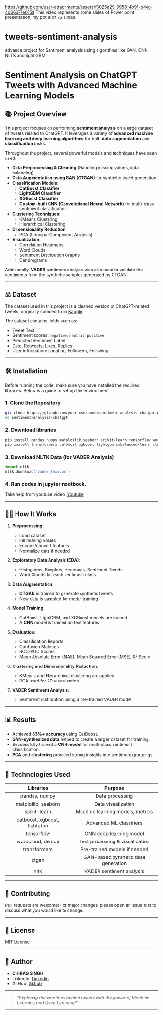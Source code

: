 
https://github.com/user-attachments/assets/f3025a29-3958-4b91-b4ec-4d66671e0158
This video represents some slides of Power point presentation, my ppt is of 72 slides.


# tweets-sentiment-analysis

advance project for Sentiment analysis using algorithms like GAN, CNN, NLTK and light GBM


# Sentiment Analysis on ChatGPT Tweets with Advanced Machine Learning Models

## 📚 Project Overview

This project focuses on performing **sentiment analysis** on a large dataset of tweets related to ChatGPT. It leverages a variety of **advanced machine learning and deep learning algorithms** for both **data augmentation** and **classification** tasks.

Throughout the project, several powerful models and techniques have been used:

- **Data Preprocessing & Cleaning** (Handling missing values, data balancing)
- **Data Augmentation using GAN (CTGAN)** for synthetic tweet generation
- **Classification Models**:
  - **CatBoost Classifier**
  - **LightGBM Classifier**
  - **XGBoost Classifier**
  - **Custom-built CNN (Convolutional Neural Network)** for multi-class sentiment classification
- **Clustering Techniques**:
  - KMeans Clustering
  - Hierarchical Clustering
- **Dimensionality Reduction**:
  - PCA (Principal Component Analysis)
- **Visualization**:
  - Correlation Heatmaps
  - Word Clouds
  - Sentiment Distribution Graphs
  - Dendrograms

Additionally, **VADER** sentiment analysis was also used to validate the sentiments from the synthetic samples generated by CTGAN.

---

## ⚖️ Dataset

The dataset used in this project is a cleaned version of ChatGPT-related tweets, originally sourced from [Kaggle](https://www.kaggle.com/ryosyo0/chatgpt-tweets-sentiment-analysis-clean-data).

The dataset contains fields such as:

- Tweet Text
- Sentiment scores: `negative`, `neutral`, `positive`
- Predicted Sentiment Label
- Date, Retweets, Likes, Replies
- User information: Location, Followers, Following

---

## 🛠️ Installation

Before running the code, make sure you have installed the required libraries. Below is a guide to set up the environment.

### 1. Clone the Repository
```bash
git clone https://github.com/your-username/sentiment-analysis-chatgpt.git
cd sentiment-analysis-chatgpt
```
### 2. Download libraries
```bash
pip install pandas numpy matplotlib seaborn scikit-learn tensorflow wordcloud demoji
pip install transformers catboost xgboost lightgbm imbalanced-learn ctgan nltk
```

### 3. Download NLTK Data (for VADER Analysis)
```python
import nltk
nltk.download('vader_lexicon')
```
### 4. Run codes in jupyter nootbook.
Take help from youtube video.
[Youtube](https://youtu.be/8YGPfGDYAgI?si=UZFb_4p26i5hIo4R)

---

## 👨‍💻 How It Works

1. **Preprocessing**:
   - Load dataset
   - Fill missing values
   - Encode/convert features
   - Normalize data if needed

2. **Exploratory Data Analysis (EDA)**:
   - Histograms, Boxplots, Heatmaps, Sentiment Trends
   - Word Clouds for each sentiment class

3. **Data Augmentation**:
   - **CTGAN** is trained to generate synthetic tweets
   - New data is sampled for model training

4. **Model Training**:
   - CatBoost, LightGBM, and XGBoost models are trained
   - A **CNN** model is trained on text features

5. **Evaluation**:
   - Classification Reports
   - Confusion Matrices
   - ROC-AUC Scores
   - Mean Absolute Error (MAE), Mean Squared Error (MSE), R² Score

6. **Clustering and Dimensionality Reduction**:
   - KMeans and Hierarchical clustering are applied
   - PCA used for 2D visualization

7. **VADER Sentiment Analysis**:
   - Sentiment distribution using a pre-trained VADER model

---

## 📊 Results

- Achieved **83%+ accuracy** using CatBoost.
- **GAN-synthesized data** helped to create a larger dataset for training.
- Successfully trained a **CNN model** for multi-class sentiment classification.
- **PCA** and **clustering** provided strong insights into sentiment groupings.

---

## 🚀 Technologies Used

| Libraries | Purpose |
|:---------:|:-------:|
| pandas, numpy | Data processing |
| matplotlib, seaborn | Data visualization |
| scikit-learn | Machine learning models, metrics |
| catboost, xgboost, lightgbm | Advanced ML classifiers |
| tensorflow | CNN deep learning model |
| wordcloud, demoji | Text processing & visualization |
| transformers | Pre-trained models if needed |
| ctgan | GAN-based synthetic data generation |
| nltk | VADER sentiment analysis |

---

## 📢 Contributing

Pull requests are welcome! For major changes, please open an issue first to discuss what you would like to change.

---

## 📁 License

[MIT License](LICENSE)

---

## 👤 Author

- **CHIRAG SINGH**
- LinkedIn: [Linkedin](https://www.linkedin.com/in/thechiragsingh/)
- GitHub: [Github](https://github.com/CHIRAG-singh123)

---

> _"Exploring the emotions behind tweets with the power of Machine Learning and Deep Learning!"_

---


